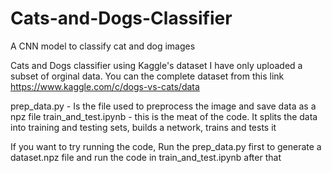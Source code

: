 # Cats-and-Dogs-Classifier
A CNN model to classify cat and dog images

Cats and Dogs classifier using Kaggle's dataset
I have only uploaded a subset of orginal data. You can the complete dataset from this link 
https://www.kaggle.com/c/dogs-vs-cats/data

prep_data.py - Is the file used to preprocess the image and save data as a npz file
train_and_test.ipynb - this is the meat of the code. It splits the data into training and testing sets, builds a network, trains and tests it

If you want to try running the code, Run the prep_data.py first to generate a dataset.npz file and run the code in train_and_test.ipynb after that
